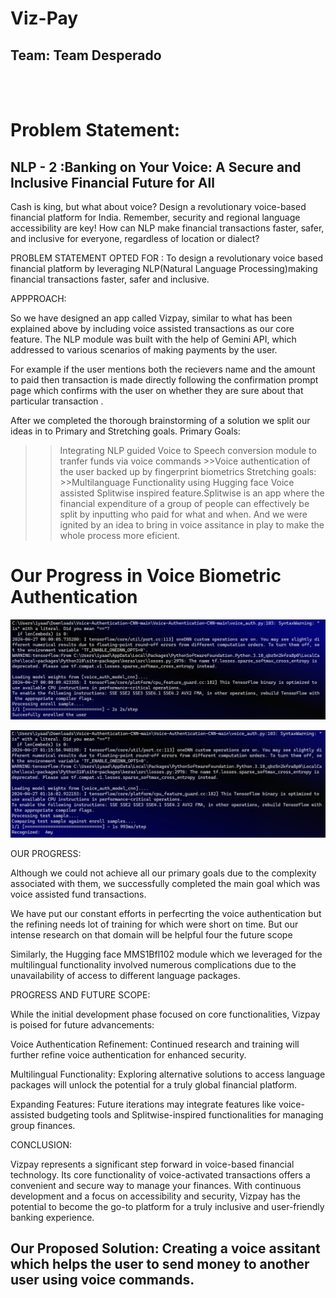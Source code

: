 # Viz-Pay
## Team: Team Desperado

<br> 

<br> 

# Problem Statement: 
## NLP - 2 :Banking on Your Voice: A Secure and Inclusive Financial Future for All

Cash is king, but what about voice? Design a revolutionary voice-based financial platform for India.  Remember, security and regional language accessibility are key! How can NLP make financial transactions faster, safer, and inclusive for everyone, regardless of location or dialect? 

PROBLEM STATEMENT OPTED FOR : 
To design a revolutionary voice based financial platform by leveraging NLP(Natural Language Processing)making financial transactions faster, safer and inclusive.

APPPROACH:

 So we have designed an app called Vizpay, similar to what has been explained above by including voice assisted transactions as our core feature. The NLP module was built with the help of Gemini API, which addressed to various scenarios of making payments by the user. 
 
 For example if the user mentions both the recievers name and the amount to paid then transaction is made directly following the confirmation prompt page which confirms with the user on whether they are sure about that particular transaction . 
 
  After we completed the thorough brainstorming of a solution we split our ideas in to Primary and Stretching goals. 
  Primary Goals: 
  >>Integrating NLP guided Voice to Speech conversion module to tranfer funds via voice commands >>Voice authentication of the user backed up by fingerprint biometrics Stretching goals: >>Multilanguage Functionality using Hugging face
 >>Voice assisted Splitwise inspired feature.Splitwise is an app where the financial expenditure of a group of people can effectively be split by inputting who paid for what and when. And we were ignited by an idea to bring in voice assitance in play to make the whole process more eficient.

# Our Progress in Voice Biometric Authentication 

![alt text](image.png)

![alt text](image-1.png)

OUR PROGRESS:

Although we could not achieve all our primary goals due to the complexity associated with them, we successfully completed the main goal which was voice assisted fund transactions. 

We have put our constant efforts in perfecrting the voice authentication but the refining needs lot of training for which were short on time. But our intense research on that domain will be helpful four the future scope 

Similarly, the Hugging face MMS1Bfl102 module which we leveraged for the multilingual functionality involved numerous complications due to the unavailability of access to different  language packages.

PROGRESS AND FUTURE SCOPE:

While the initial development phase focused on core functionalities, Vizpay is poised for future advancements:

Voice Authentication Refinement: Continued research and training will further refine voice authentication for enhanced security.

Multilingual Functionality: Exploring alternative solutions to access language packages will unlock the potential for a truly global financial platform.

Expanding Features: Future iterations may integrate features like voice-assisted budgeting tools and Splitwise-inspired functionalities for managing group finances.

CONCLUSION: 

Vizpay represents a significant step forward in voice-based financial technology.  Its core functionality of voice-activated transactions offers a convenient and secure way to manage your finances.  With continuous development and a focus on accessibility and security, Vizpay has the potential to become the go-to platform for a truly inclusive and user-friendly banking experience.
 
## Our Proposed Solution: Creating a voice assitant which helps the user to send money to another user using voice commands. 


